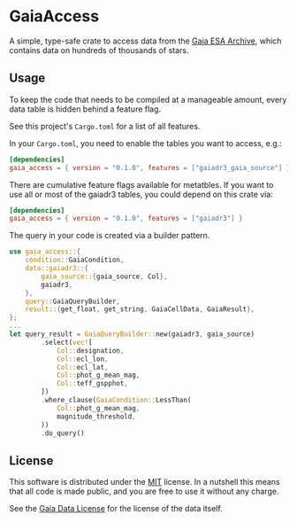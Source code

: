 # GaiaAccess

A simple, type-safe crate to access data from the [Gaia ESA Archive](https://gea.esac.esa.int/archive/), which contains data on hundreds of thousands of stars.

## Usage

To keep the code that needs to be compiled at a manageable amount, every data table is hidden behind a feature flag.

See this project's `Cargo.toml` for a list of all features.

In your `Cargo.toml`, you need to enable the tables you want to access, e.g.:

```toml
[dependencies]
gaia_access = { version = "0.1.0", features = ["gaiadr3_gaia_source"] }
```

There are cumulative feature flags available for metatbles. If you want to use all or most of the gaiadr3 tables, you could depend on this crate via:

```toml
[dependencies]
gaia_access = { version = "0.1.0", features = ["gaiadr3"] }
```

The query in your code is created via a builder pattern.

```rust
use gaia_access::{
    condition::GaiaCondition,
    data::gaiadr3::{
        gaia_source::{gaia_source, Col},
        gaiadr3,
    },
    query::GaiaQueryBuilder,
    result::{get_float, get_string, GaiaCellData, GaiaResult},
};
...
let query_result = GaiaQueryBuilder::new(gaiadr3, gaia_source)
        .select(vec![
            Col::designation,
            Col::ecl_lon,
            Col::ecl_lat,
            Col::phot_g_mean_mag,
            Col::teff_gspphot,
        ])
        .where_clause(GaiaCondition::LessThan(
            Col::phot_g_mean_mag,
            magnitude_threshold,
        ))
        .do_query()
```

## License

This software is distributed under the [MIT](https://choosealicense.com/licenses/mit/) license. In a nutshell this means that all code is made public, and you are free to use it without any charge.

See the [Gaia Data License](https://gaia.aip.de/cms/credit/) for the license of the data itself.
